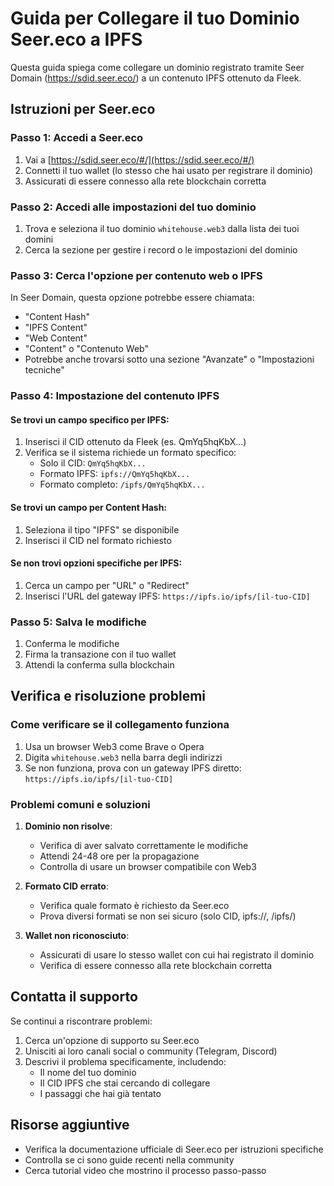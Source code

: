 # Guida per Collegare il tuo Dominio Seer.eco a IPFS

Questa guida spiega come collegare un dominio registrato tramite Seer Domain (https://sdid.seer.eco/) a un contenuto IPFS ottenuto da Fleek.

## Istruzioni per Seer.eco

### Passo 1: Accedi a Seer.eco
1. Vai a [https://sdid.seer.eco/#/](https://sdid.seer.eco/#/)
2. Connetti il tuo wallet (lo stesso che hai usato per registrare il dominio)
3. Assicurati di essere connesso alla rete blockchain corretta

### Passo 2: Accedi alle impostazioni del tuo dominio
1. Trova e seleziona il tuo dominio `whitehouse.web3` dalla lista dei tuoi domini
2. Cerca la sezione per gestire i record o le impostazioni del dominio

### Passo 3: Cerca l'opzione per contenuto web o IPFS
In Seer Domain, questa opzione potrebbe essere chiamata:
- "Content Hash"
- "IPFS Content"
- "Web Content"
- "Content" o "Contenuto Web"
- Potrebbe anche trovarsi sotto una sezione "Avanzate" o "Impostazioni tecniche"

### Passo 4: Impostazione del contenuto IPFS

#### Se trovi un campo specifico per IPFS:
1. Inserisci il CID ottenuto da Fleek (es. QmYq5hqKbX...)
2. Verifica se il sistema richiede un formato specifico:
   - Solo il CID: `QmYq5hqKbX...`
   - Formato IPFS: `ipfs://QmYq5hqKbX...`
   - Formato completo: `/ipfs/QmYq5hqKbX...`

#### Se trovi un campo per Content Hash:
1. Seleziona il tipo "IPFS" se disponibile
2. Inserisci il CID nel formato richiesto

#### Se non trovi opzioni specifiche per IPFS:
1. Cerca un campo per "URL" o "Redirect"
2. Inserisci l'URL del gateway IPFS: `https://ipfs.io/ipfs/[il-tuo-CID]`

### Passo 5: Salva le modifiche
1. Conferma le modifiche
2. Firma la transazione con il tuo wallet
3. Attendi la conferma sulla blockchain

## Verifica e risoluzione problemi

### Come verificare se il collegamento funziona
1. Usa un browser Web3 come Brave o Opera
2. Digita `whitehouse.web3` nella barra degli indirizzi
3. Se non funziona, prova con un gateway IPFS diretto: `https://ipfs.io/ipfs/[il-tuo-CID]`

### Problemi comuni e soluzioni
1. **Dominio non risolve**:
   - Verifica di aver salvato correttamente le modifiche
   - Attendi 24-48 ore per la propagazione
   - Controlla di usare un browser compatibile con Web3

2. **Formato CID errato**:
   - Verifica quale formato è richiesto da Seer.eco
   - Prova diversi formati se non sei sicuro (solo CID, ipfs://, /ipfs/)

3. **Wallet non riconosciuto**:
   - Assicurati di usare lo stesso wallet con cui hai registrato il dominio
   - Verifica di essere connesso alla rete blockchain corretta

## Contatta il supporto

Se continui a riscontrare problemi:
1. Cerca un'opzione di supporto su Seer.eco
2. Unisciti ai loro canali social o community (Telegram, Discord)
3. Descrivi il problema specificamente, includendo:
   - Il nome del tuo dominio
   - Il CID IPFS che stai cercando di collegare
   - I passaggi che hai già tentato

## Risorse aggiuntive

- Verifica la documentazione ufficiale di Seer.eco per istruzioni specifiche
- Controlla se ci sono guide recenti nella community
- Cerca tutorial video che mostrino il processo passo-passo
